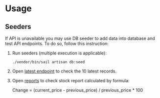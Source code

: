 # Usage

## Seeders

If API is unavailable you may use DB seeder to add data into database and test API endpoints.
To do so, follow this instruction:

1. Run seeders (multiple execution is applicable):

    ```shell
    ./vendor/bin/sail artisan db:seed
    ```

2. Open [latest endpoint](http://localhost/api/stocks/latest) to check the 10 latest records.
3. Open [reports](http://localhost/api/stocks/reports) to check stock report calculated by formula:

    Change = (current_price - previous_price) / previous_price * 100
